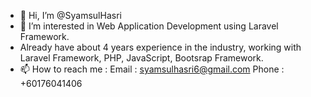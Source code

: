 - 👋 Hi, I’m @SyamsulHasri
- 👀 I’m interested in Web Application Development using Laravel Framework.
- Already have about 4 years experience in the industry, working with Laravel Framework, PHP, JavaScript, Bootsrap Framework.
- 📫 How to reach me :
     Email : syamsulhasri6@gmail.com 
     Phone : +60176041406

<!---
SyamsulHasri/SyamsulHasri is a ✨ special ✨ repository because its `README.md` (this file) appears on your GitHub profile.
You can click the Preview link to take a look at your changes.
--->
